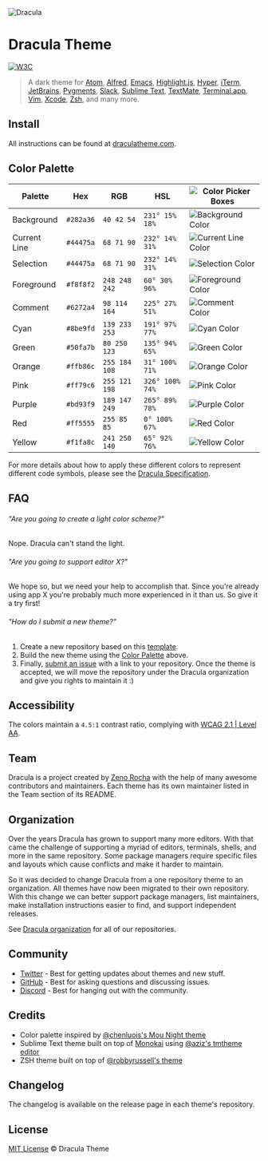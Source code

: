 ![Dracula](https://draculatheme.com/static/img/dracula.gif)

# Dracula Theme

[![W3C](https://img.shields.io/badge/WCAG_2.1_|_AA-B695F3?logo=w3c&logoColor=fff&style=flat-square)](https://www.w3.org/TR/WCAG21/#contrast-minimum)

> A dark theme for [Atom](http://atom.io/), [Alfred](http://www.alfredapp.com/), [Emacs](https://www.gnu.org/software/emacs/), [Highlight.js](https://highlightjs.org/), [Hyper](https://hyper.is/), [iTerm](http://www.iterm2.com/), [JetBrains](https://www.jetbrains.com/), [Pygments](http://pygments.org/), [Slack](http://slack.com), [Sublime Text](http://www.sublimetext.com/3), [TextMate](http://macromates.com/), [Terminal.app](http://www.apple.com/osx/apps), [Vim](http://www.vim.org/), [Xcode](https://itunes.apple.com/us/app/xcode/id497799835), [Zsh](http://www.zsh.org/), and many more.

## Install

All instructions can be found at [draculatheme.com](https://draculatheme.com/).

## Color Palette

| Palette      | Hex       | RGB           | HSL             | ![Color Picker Boxes](https://draculatheme.com/static/img/color-boxes/eyedropper.png)   |
| ------------ | --------- | ------------- | --------------- | --------------------------------------------------------------------------------------- |
| Background   | `#282a36` | `40 42 54`    | `231° 15% 18%`  | ![Background Color](https://draculatheme.com/static/img/color-boxes/background.png)     |
| Current Line | `#44475a` | `68 71 90`    | `232° 14% 31%`  | ![Current Line Color](https://draculatheme.com/static/img/color-boxes/current_line.png) |
| Selection    | `#44475a` | `68 71 90`    | `232° 14% 31%`  | ![Selection Color](https://draculatheme.com/static/img/color-boxes/selection.png)       |
| Foreground   | `#f8f8f2` | `248 248 242` | `60° 30% 96%`   | ![Foreground Color](https://draculatheme.com/static/img/color-boxes/foreground.png)     |
| Comment      | `#6272a4` | `98 114 164`  | `225° 27% 51%`  | ![Comment Color](https://draculatheme.com/static/img/color-boxes/comment.png)           |
| Cyan         | `#8be9fd` | `139 233 253` | `191° 97% 77%`  | ![Cyan Color](https://draculatheme.com/static/img/color-boxes/cyan.png)                 |
| Green        | `#50fa7b` | `80 250 123`  | `135° 94% 65%`  | ![Green Color](https://draculatheme.com/static/img/color-boxes/green.png)               |
| Orange       | `#ffb86c` | `255 184 108` | `31° 100% 71%`  | ![Orange Color](https://draculatheme.com/static/img/color-boxes/orange.png)             |
| Pink         | `#ff79c6` | `255 121 198` | `326° 100% 74%` | ![Pink Color](https://draculatheme.com/static/img/color-boxes/pink.png)                 |
| Purple       | `#bd93f9` | `189 147 249` | `265° 89% 78%`  | ![Purple Color](https://draculatheme.com/static/img/color-boxes/purple.png)             |
| Red          | `#ff5555` | `255 85 85`   | `0° 100% 67%`   | ![Red Color](https://draculatheme.com/static/img/color-boxes/red.png)                   |
| Yellow       | `#f1fa8c` | `241 250 140` | `65° 92% 76%`   | ![Yellow Color](https://draculatheme.com/static/img/color-boxes/yellow.png)             |

For more details about how to apply these different colors to represent different code symbols, please see the [Dracula Specification](https://spec.draculatheme.com).

## FAQ

###### "Are you going to create a light color scheme?"

Nope. Dracula can't stand the light.

###### "Are you going to support editor X?"

We hope so, but we need your help to accomplish that. Since you're already using app X you're probably much more experienced in it than us. So give it a try first!

###### "How do I submit a new theme?"

1. Create a new repository based on this [template](https://github.com/dracula/template).
2. Build the new theme using the [Color Palette](#color-palette) above.
3. Finally, [submit an issue](https://github.com/dracula/dracula-theme/issues/new) with a link to your repository. Once the theme is accepted, we will move the repository under the Dracula organization and give you rights to maintain it :)

## Accessibility

The colors maintain a `4.5:1` contrast ratio, complying with [WCAG 2.1 | Level AA](https://www.w3.org/TR/WCAG21/#contrast-minimum).  

## Team

Dracula is a project created by [Zeno Rocha](https://github.com/zenorocha/) with the help of many awesome contributors and maintainers. Each theme has its own maintainer listed in the Team section of its README.

## Organization

Over the years Dracula has grown to support many more editors. With that came the challenge of supporting a myriad of editors, terminals, shells, and more in the same repository. Some package managers require specific files and layouts which cause conflicts and make it harder to maintain.

So it was decided to change Dracula from a one repository theme to an organization. All themes have now been migrated to their own repository. With this change we can better support package managers, list maintainers, make installation instructions easier to find, and support independent releases.

See [Dracula organization](https://github.com/dracula) for all of our repositories.

## Community

- [Twitter](https://twitter.com/draculatheme) - Best for getting updates about themes and new stuff.
- [GitHub](https://github.com/dracula/dracula-theme/discussions) - Best for asking questions and discussing issues.
- [Discord](https://draculatheme.com/discord-invite) - Best for hanging out with the community.

## Credits

- Color palette inspired by [@chenluois's Mou Night theme](http://mouapp.com/)
- Sublime Text theme built on top of [Monokai](http://tmtheme-editor.herokuapp.com/#/Monokai-sublime) using [@aziz's tmtheme editor](http://tmtheme-editor.herokuapp.com/)
- ZSH theme built on top of [@robbyrussell's theme](https://github.com/robbyrussell/oh-my-zsh/blob/master/themes/robbyrussell.zsh-theme)

## Changelog

The changelog is available on the release page in each theme's repository.

## License

[MIT License](./LICENSE) © Dracula Theme
